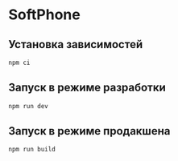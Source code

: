 # SoftPhone

## Установка зависимостей

```bash
npm ci
```

## Запуск в режиме разработки

```bash
npm run dev
```

## Запуск в режиме продакшена

```bash
npm run build
```
